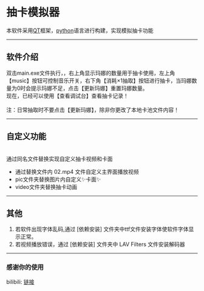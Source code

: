 # 抽卡模拟器

本软件采用[QT]框架，[python]语言进行构建，实现模拟抽卡功能

---
## 软件介绍

双击main.exe文件执行，，右上角显示玛娜的数量用于抽卡使用，左上角【music】按钮可控制音乐开关，右下角【消耗×1抽取】按钮进行抽卡，当玛娜数量为0时会提示玛娜不足，点击【更新玛娜】重置玛娜数量。
<br>现在，已经可以使用【查看调试台】查看抽卡记录！<br>
<br>注：日常抽取时不要点击【更新玛娜】，除非你更改了本地卡池文件内容！<br>

---
## 自定义功能

<br>通过同名文件替换实现自定义抽卡视频和卡面<br>

- 通过替换文件内 02.mp4 文件自定义主界面播放视频
- pic文件夹替换图片内自定义✨卡面✨
- video文件夹替换抽卡动画

---
## 其他

1. 若软件出现字体乱码,通过 [依赖安装] 文件夹中ttf文件安装字体使软件字体显示正常。
2. 若视频播放错误，通过 [依赖安装] 文件夹中 LAV Filters 文件安装解码器

---
### 感谢你的使用

bilibili: [链接](https://space.bilibili.com/480895774) <br>

   [QT]: <https://www.qt.io>
   [python]: <https://www.python.org/>
